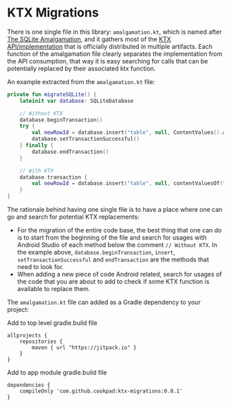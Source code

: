 # KTX Migrations

There is one single file in this library: `amalgamation.kt`, which is named after [The SQLite Amalgamation](https://www.sqlite.org/amalgamation.html), and it gathers most of the [KTX API/implementation](https://developer.android.com/kotlin/ktx) that is officially distributed in multiple artifacts. Each function of the amalgamation file clearly separates the implementation from the API consumption, that way it is easy searching for calls that can be potentially replaced by their associated ktx function.

An example extracted from the `amalgamation.kt` file:

```kotlin
private fun migrateSQLite() {
    lateinit var database: SQLiteDatabase

    // Without KTX
    database.beginTransaction()
    try {
        val newRowId = database.insert("table", null, ContentValues().apply { put("key", 1) })
        database.setTransactionSuccessful()
    } finally {
        database.endTransaction()
    }

    // With KTX
    database.transaction {
        val newRowId = database.insert("table", null, contentValuesOf("key" to 1))
    }
}
```

The rationale behind having one single file is to have a place where one can go and search for potential KTX replacements:

* For the migration of the entire code base, the best thing that one can do is to start from the beginning of the file and search for usages with Android Studio of each method below the comment `// Without KTX`. In the example above, `database.beginTransaction`, `insert`, `setTransactionSuccessful` and `endTransaction` are the methods that need to look for.
* When adding a new piece of code Android related, search for usages of the code that you are about to add to check if some KTX function is available to replace them.

The `amalgamation.kt` file can added as a Gradle dependency to your project:

Add to top level gradle.build file
```
allprojects {
    repositories {
        maven { url "https://jitpack.io" }
    }
}
```

Add to app module gradle.build file
```
dependencies {
    compileOnly 'com.github.cookpad:ktx-migrations:0.0.1'
}
```

